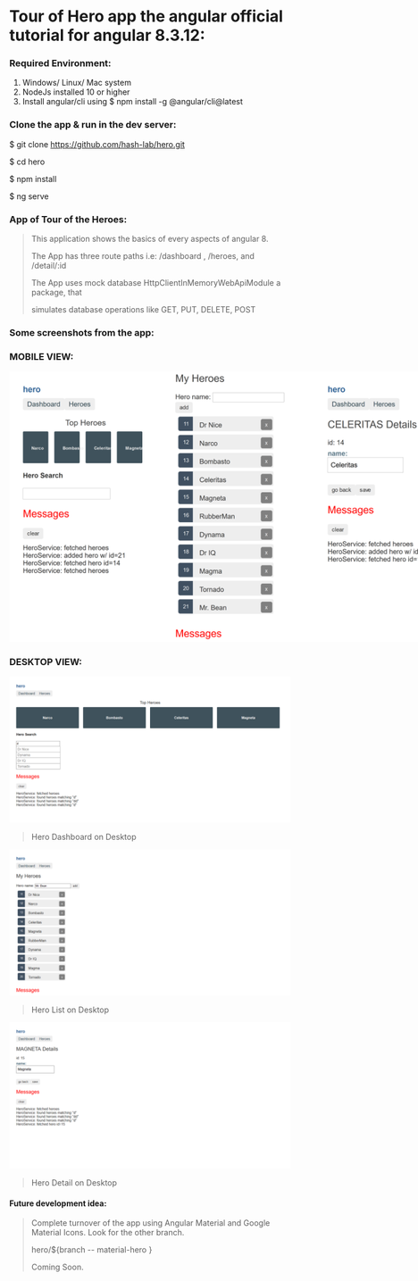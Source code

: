 # Tour of Hero app the angular official tutorial for angular 8.3.12:

### Required Environment:

1. Windows/ Linux/ Mac system
2. NodeJs installed 10 or higher
3. Install angular/cli using $ npm install -g @angular/cli@latest

### Clone the app & run in the dev server:

$ git clone https://github.com/hash-lab/hero.git

$ cd hero

$ npm install 

$ ng serve

### App of Tour of the Heroes:

> This application shows the basics of every aspects of angular 8.
>
> The App has three route paths i.e: /dashboard , /heroes, and /detail/:id 
>
> The App uses mock database HttpClientInMemoryWebApiModule a package, that
>
> simulates  database operations like GET, PUT, DELETE, POST



### Some screenshots from the app:

### MOBILE VIEW:

<div style="display: inline-flex;">
	<img src="./readme-assets/mobile-dashboard.png" style="width=290px; height: 485px;">
	<img src="./readme-assets/mobile-hero-list.png" style="width=290px; height: 485px">
	<img src="./readme-assets/mobile-hero-detail.png" style="width:290px; height: 485px">
</div>


### DESKTOP VIEW:

![Desktop Dashboard View](./readme-assets/desktop-dashboard.png)
> Hero Dashboard on Desktop

![Desktop Hero List View](./readme-assets/desktop-hero-list.png)
> Hero List on Desktop

![Desktop Hero Detail View](./readme-assets/desktop-hero-detail.png)
> Hero Detail on Desktop

#### Future development idea:

> Complete turnover of the app using Angular Material and Google Material Icons. Look for the other branch.
>
> hero/${branch -- material-hero }
>
> Coming Soon.
